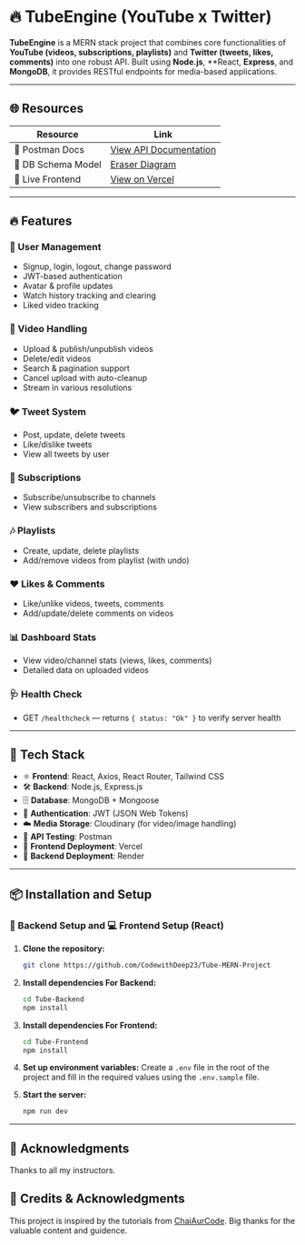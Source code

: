 # 🔥 TubeEngine (YouTube x Twitter)

**TubeEngine** is a MERN stack project that combines core functionalities of **YouTube (videos, subscriptions, playlists)** and **Twitter (tweets, likes, comments)** into one robust API. Built using **Node.js**, **React, **Express**, and **MongoDB**, it provides RESTful endpoints for media-based applications.

---

## 🌐 Resources

| Resource            | Link                                                                 |
|---------------------|----------------------------------------------------------------------|
| 🧪 Postman Docs     | [View API Documentation](https://documenter.getpostman.com/view/39785896/2sB2izDt48) |
| 🧠 DB Schema Model  | [Eraser Diagram](https://app.eraser.io/workspace/OJQXZCrbUtiEVt8QAo5G) |
| 🚀 Live Frontend    | [View on Vercel](https://tube-mern-project.vercel.app/)              |

---

## 🔥 Features

### 👤 User Management
- Signup, login, logout, change password
- JWT-based authentication
- Avatar & profile updates
- Watch history tracking and clearing
- Liked video tracking

### 🎥 Video Handling
- Upload & publish/unpublish videos
- Delete/edit videos
- Search & pagination support
- Cancel upload with auto-cleanup
- Stream in various resolutions

### 🐦 Tweet System
- Post, update, delete tweets
- Like/dislike tweets
- View all tweets by user

### 🔔 Subscriptions
- Subscribe/unsubscribe to channels
- View subscribers and subscriptions

### 🎶 Playlists
- Create, update, delete playlists
- Add/remove videos from playlist (with undo)

### ❤️ Likes & Comments
- Like/unlike videos, tweets, comments
- Add/update/delete comments on videos

### 📊 Dashboard Stats
- View video/channel stats (views, likes, comments)
- Detailed data on uploaded videos

### 🩺 Health Check
- GET `/healthcheck` — returns `{ status: "Ok" }` to verify server health

---

## 🧰 Tech Stack

- ⚛️ **Frontend**: React, Axios, React Router, Tailwind CSS  
- 🛠️ **Backend**: Node.js, Express.js  
- 🗄️ **Database**: MongoDB + Mongoose  
- 🔐 **Authentication**: JWT (JSON Web Tokens)  
- ☁️ **Media Storage**: Cloudinary (for video/image handling)  
- 🧪 **API Testing**: Postman  
- 🚀 **Frontend Deployment**: Vercel  
- 🔧 **Backend Deployment**: Render 

---

## 📦 Installation and Setup

### 🔧 Backend Setup  and 💻 Frontend Setup (React)

1. **Clone the repository:**

    ```bash
    git clone https://github.com/CodewithDeep23/Tube-MERN-Project
    ```

2. **Install dependencies For Backend:**
    ```bash
    cd Tube-Backend
    npm install
    ```

3. **Install dependencies For Frontend:**
    ```bash
    cd Tube-Frontend
    npm install
    ```

4. **Set up environment variables:**
    Create a `.env` file in the root of the project and fill in the required values using the `.env.sample` file.

5. **Start the server:**
    ```bash
    npm run dev
    ```

---

## 🙏 Acknowledgments

Thanks to all my instructors.

## 📝 Credits & Acknowledgments

This project is inspired by the tutorials from [ChaiAurCode](https://www.youtube.com/@chaiaurcode). Big thanks for the valuable content and guidence.
